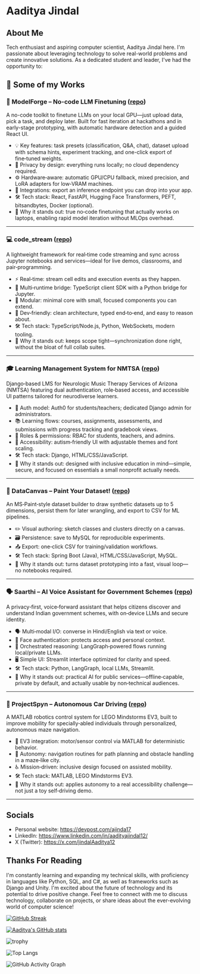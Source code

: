 # Aaditya Jindal
## About Me
Tech enthusiast and aspiring computer scientist, Aaditya Jindal here. I'm passionate about leveraging technology to solve real-world problems and create innovative solutions.
As a dedicated student and leader, I've had the opportunity to:

## 🚀 Some of my Works

### 🧩 ModelForge – No-code LLM Finetuning ([repo](https://github.com/RETR0-OS/ModelForge))
A no-code toolkit to finetune LLMs on your local GPU—just upload data, pick a task, and deploy later. Built for fast iteration at hackathons and in early-stage prototyping, with automatic hardware detection and a guided React UI.
- 💡 Key features: task presets (classification, Q&A, chat), dataset upload with schema hints, experiment tracking, and one-click export of fine‑tuned weights.
- 🔐 Privacy by design: everything runs locally; no cloud dependency required.
- ⚙️ Hardware‑aware: automatic GPU/CPU fallback, mixed precision, and LoRA adapters for low‑VRAM machines.
- 🧩 Integrations: export an inference endpoint you can drop into your app.
- 🛠️ Tech stack: React, FastAPI, Hugging Face Transformers, PEFT, bitsandbytes, Docker (optional).
- 🎯 Why it stands out: true no‑code finetuning that actually works on laptops, enabling rapid model iteration without MLOps overhead.
---

### 💻 code_stream ([repo](https://github.com/RETR0-OS/code_stream))
A lightweight framework for real‑time code streaming and sync across Jupyter notebooks and services—ideal for live demos, classrooms, and pair‑programming.
- ⚡ Real‑time: stream cell edits and execution events as they happen.
- 🔌 Multi‑runtime bridge: TypeScript client SDK with a Python bridge for Jupyter.
- 🧱 Modular: minimal core with small, focused components you can extend.
- 🧪 Dev‑friendly: clean architecture, typed end‑to‑end, and easy to reason about.
- 🛠️ Tech stack: TypeScript/Node.js, Python, WebSockets, modern tooling.
- 🎯 Why it stands out: keeps scope tight—synchronization done right, without the bloat of full collab suites.
---

### 🎓 Learning Management System for NMTSA ([repo](https://github.com/2025-Arizona-Opportunity-Hack/Coderz-NMTSAEducationPlatfo))
Django‑based LMS for Neurologic Music Therapy Services of Arizona (NMTSA) featuring dual authentication, role‑based access, and accessible UI patterns tailored for neurodiverse learners.
- 🔐 Auth model: Auth0 for students/teachers; dedicated Django admin for administrators.
- 📚 Learning flows: courses, assignments, assessments, and submissions with progress tracking and gradebook views.
- 🧩 Roles & permissions: RBAC for students, teachers, and admins.
- 🎨 Accessibility: autism‑friendly UI with adjustable themes and font scaling.
- 🛠️ Tech stack: Django, HTML/CSS/JavaScript.
- 🎯 Why it stands out: designed with inclusive education in mind—simple, secure, and focused on essentials a small nonprofit actually needs.
---

### 🎨 DataCanvas – Paint Your Dataset! ([repo](https://github.com/RETR0-OS/spring-dataset-builder))
An MS‑Paint‑style dataset builder to draw synthetic datasets up to 5 dimensions, persist them for later wrangling, and export to CSV for ML pipelines.
- ✏️ Visual authoring: sketch classes and clusters directly on a canvas.
- 🗃️ Persistence: save to MySQL for reproducible experiments.
- 📤 Export: one‑click CSV for training/validation workflows.
- 🛠️ Tech stack: Spring Boot (Java), HTML/CSS/JavaScript, MySQL.
- 🎯 Why it stands out: turns dataset prototyping into a fast, visual loop—no notebooks required.
---

### 🗣️ Saarthi – AI Voice Assistant for Government Schemes ([repo](https://github.com/RETR0-OS/saarthi_voice_assistant))
A privacy‑first, voice‑forward assistant that helps citizens discover and understand Indian government schemes, with on‑device LLMs and secure identity.
- 🗣️ Multi‑modal I/O: converse in Hindi/English via text or voice.
- 🔐 Face authentication: protects access and personal context.
- 🧠 Orchestrated reasoning: LangGraph‑powered flows running local/private LLMs.
- 🖥️ Simple UI: Streamlit interface optimized for clarity and speed.
- 🛠️ Tech stack: Python, LangGraph, local LLMs, Streamlit.
- 🎯 Why it stands out: practical AI for public services—offline‑capable, private by default, and actually usable by non‑technical audiences.
---

### 🚗 ProjectSpyn – Autonomous Car Driving ([repo](https://github.com/RETR0-OS/ProjectSpyn----Autonomous-Car-Drivnng))
A MATLAB robotics control system for LEGO Mindstorms EV3, built to improve mobility for specially‑abled individuals through personalized, autonomous maze navigation.
- 🔧 EV3 integration: motor/sensor control via MATLAB for deterministic behavior.
- 🧭 Autonomy: navigation routines for path planning and obstacle handling in a maze‑like city.
- ♿ Mission‑driven: inclusive design focused on assisted mobility.
- 🛠️ Tech stack: MATLAB, LEGO Mindstorms EV3.
- 🎯 Why it stands out: applies autonomy to a real accessibility challenge—not just a toy self‑driving demo.
---

## Socials
- Personal website: https://devpost.com/ajinda17
- LinkedIn: https://www.linkedin.com/in/aadityajindal12/
- X (Twitter): https://x.com/jindalAaditya12

## Thanks For Reading
I'm constantly learning and expanding my technical skills, with proficiency in languages like Python, SQL, and C#, as well as frameworks such as Django and Unity. I'm excited about the future of technology and its potential to drive positive change.
Feel free to connect with me to discuss technology, collaborate on projects, or share ideas about the ever-evolving world of computer science!

[![GitHub Streak](https://github-readme-streak-stats-nine-gilt.vercel.app/?user=RETR0-OS&theme=dracula&border_radius=10&date_format=M%20j%5B%2C%20Y%5D&mode=weekly)](https://git.io/streak-stats)

[![Aaditya's GitHub stats](https://github-readme-stats.vercel.app/api?username=RETR0-OS&show_icons=true&theme=dracula&show=reviews,prs_merged,prs_merged_percentage)](https://github.com/anuraghazra/github-readme-stats)

![trophy](https://github-profile-trophy.vercel.app/?username=RETR0-OS&theme=dracula)

![Top Langs](https://github-readme-stats.vercel.app/api/top-langs/?username=RETR0-OS&layout=compact&theme=dracula)

![GitHub Activity Graph](https://github-readme-activity-graph.vercel.app/graph?username=RETR0-OS&theme=dracula)